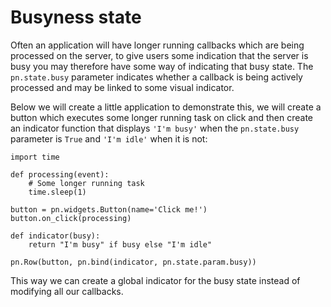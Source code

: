 # Busyness state

Often an application will have longer running callbacks which are being processed on the server, to give users some indication that the server is busy you may therefore have some way of indicating that busy state. The `pn.state.busy` parameter indicates whether a callback is being actively processed and may be linked to some visual indicator.

Below we will create a little application to demonstrate this, we will create a button which executes some longer running task on click and then create an indicator function that displays `'I'm busy'` when the `pn.state.busy` parameter is `True` and `'I'm idle'` when it is not:

```{pyodide}
import time

def processing(event):
    # Some longer running task
    time.sleep(1)

button = pn.widgets.Button(name='Click me!')
button.on_click(processing)

def indicator(busy):
    return "I'm busy" if busy else "I'm idle"

pn.Row(button, pn.bind(indicator, pn.state.param.busy))
```

This way we can create a global indicator for the busy state instead of modifying all our callbacks.
